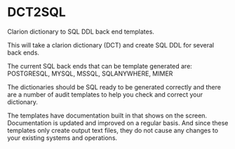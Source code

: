 # DCT2SQL
Clarion dictionary to SQL DDL back end templates.

This will take a clarion dictionary (DCT) and create SQL DDL for several back ends.

The current SQL back ends that can be template generated are: 
POSTGRESQL, MYSQL, MSSQL, SQLANYWHERE, MIMER

The dictionaries should be SQL ready to be generated correctly and there are a number of audit templates to help you check and correct your dictionary.

The templates have documentation built in that shows on the screen. Documentation is updated and improved on a regular basis. And since these templates only create output text files, they do not cause any changes to your existing systems and operations.
